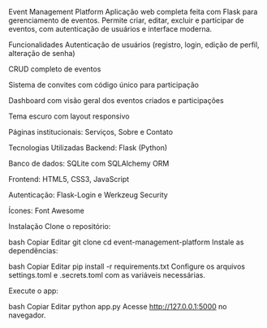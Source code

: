 Event Management Platform
Aplicação web completa feita com Flask para gerenciamento de eventos. Permite criar, editar, excluir e participar de eventos, com autenticação de usuários e interface moderna.

Funcionalidades
Autenticação de usuários (registro, login, edição de perfil, alteração de senha)

CRUD completo de eventos

Sistema de convites com código único para participação

Dashboard com visão geral dos eventos criados e participações

Tema escuro com layout responsivo

Páginas institucionais: Serviços, Sobre e Contato

Tecnologias Utilizadas
Backend: Flask (Python)

Banco de dados: SQLite com SQLAlchemy ORM

Frontend: HTML5, CSS3, JavaScript

Autenticação: Flask-Login e Werkzeug Security

Ícones: Font Awesome

Instalação
Clone o repositório:

bash
Copiar
Editar
git clone <repository-url>
cd event-management-platform
Instale as dependências:

bash
Copiar
Editar
pip install -r requirements.txt
Configure os arquivos settings.toml e .secrets.toml com as variáveis necessárias.

Execute o app:

bash
Copiar
Editar
python app.py
Acesse http://127.0.0.1:5000 no navegador.
